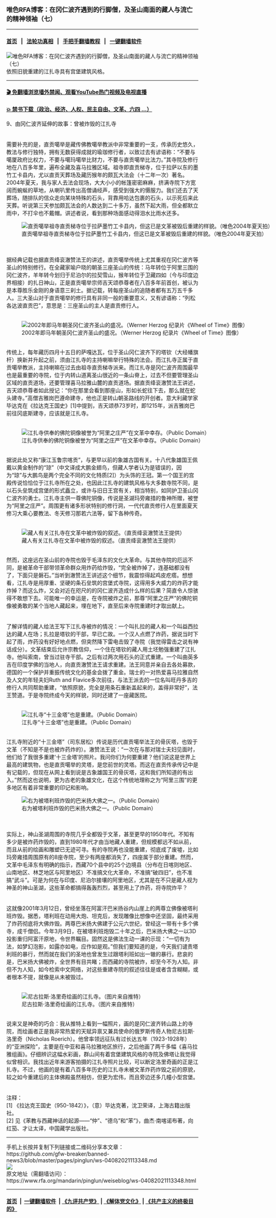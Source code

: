 ### 唯色RFA博客：在冈仁波齐遇到的行脚僧，及圣山南面的藏人与流亡的精神领袖（七）
------------------------

#### [首页](https://github.com/gfw-breaker/banned-news3/blob/master/README.md) &nbsp;&nbsp;|&nbsp;&nbsp; [法轮功真相](https://github.com/begood0513/basic/blob/master/README.md)  &nbsp;&nbsp;|&nbsp;&nbsp; [手把手翻墙教程](https://github.com/gfw-breaker/guides/wiki)  &nbsp;&nbsp;|&nbsp;&nbsp; [一键翻墙软件](https://github.com/gfw-breaker/nogfw/blob/master/README.md)  



<div id="headerimg">
 <img alt="唯色RFA博客：在冈仁波齐遇到的行脚僧，及圣山南面的藏人与流亡的精神领袖（七）" src="https://www.rfa.org/mandarin/pinglun/weiseblog/ws-04082021113348.html/@@images/ef10caf5-9cd4-424c-9ce9-70cf9bbc8678.jpeg" title="唯色RFA博客：在冈仁波齐遇到的行脚僧，及圣山南面的藏人与流亡的精神领袖（七）"/>
 <span class="lead_image_caption">
  依照旧貌重建的江扎寺具有宫堡建筑风格。
 </span>
 <!-- zoomattribute -->
</div>

<hr/>


#### [ 🎬  免翻墙浏览墙外禁闻、观看YouTube热门视频及电视直播](http://78.141.236.197/)

#### [ 💥  禁书下载（政治、经济、人权、民主自由、文革、六四 ...）](http://78.141.236.197:10000/bbooks/)

<div id="storytext">
 <p>
  9、由冈仁波齐延伸的故事：曾被炸毁的江扎寺
  <br/>
  <br/>
  <br/>
  需要补充的是，直贡噶举是藏传佛教噶举教派中非常重要的一支，传承历史悠久，教法与修行独特，拥有无数获得成就的瑜珈修行者，以致过去有谚语称：“不要与噶厦政府比权力，不要与噶玛噶举比财力，不要与直贡噶举比法力。”其寺院及修行地在八百多年里，遍布全藏及喜马拉雅区域。祖寺即直贡梯寺，位于拉萨以东的墨竹工卡县内，尤以直贡天葬场及藏历猴年的颇瓦大法会（十二年一次）著名。2004年夏天，我与家人去法会现场，大大小小的帐篷密密麻麻，挤满寺院下方宽阔而蜿蜒的草地，从喇叭里传出高僧诵经声，感受到强大的慑服力。我们还去了天葬场，随排队的信众走向某块特殊的石头，背靠用哈达包裹的石头，以示死后来此天葬。听说第三天参加颇瓦法会的人数达到二十多万，虽然下起大雨，但全都默立雨中，不打伞也不戴帽。讲述者说，看到那种场面感动得泪水比雨水还多。
  <br/>
  <figure class="image-richtext image-inline captioned" style="width:2048px;">
   <img alt="直贡噶举祖寺直贡梯寺位于拉萨墨竹工卡县内，但这已是文革被毁后重建的样貌。（唯色2004年夏天拍）" src="https://www.rfa.org/mandarin/pinglun/weiseblog/ws-04082021113348.html/7-002.jpg/@@images/b57f6acc-42a1-4e07-8c52-97a23319485d.jpeg" title="2"/>
   <figcaption class="image-caption">
    直贡噶举祖寺直贡梯寺位于拉萨墨竹工卡县内，但这已是文革被毁后重建的样貌。（唯色2004年夏天拍）
   </figcaption>
   <small>
   </small>
  </figure>
  <br/>
  <br/>
  据经典记载也据直贡绛衮澈赞法王的讲述，直贡噶举传统上尤其重视在冈仁波齐等圣山的特别修行。在全藏家喻户晓的朝圣三座圣山的传统：马年转位于阿里三围的冈仁波齐，羊年转今划归于尼泊尔的拉契雪山，猴年转位于卫藏四如（今与印度边界相接）的扎日神山，正是直贡噶举宗师吉天颂恭尊者在八百多年前首创，被认为是本尊胜乐金刚的身语意三刹土。据记载，转每座圣山的追随者都有五万五千多人。三大圣山对于直贡噶举的修行具有非同一般的重要意义，又有谚语称：“列松各达波直贡巴”，意思是：三座圣山的主人是直贡修行人。
  <br/>
  <br/>
  <figure class="image-richtext image-inline captioned" style="width:799px;">
   <img alt="2002年即马年朝圣冈仁波齐圣山的盛况。（Werner Herzog 纪录片《Wheel of Time》图像）" src="https://www.rfa.org/mandarin/pinglun/weiseblog/ws-04082021113348.html/7-003.jpg/@@images/369f7689-59c6-4ccc-82d0-2f237703f224.jpeg" title="3"/>
   <figcaption class="image-caption">
    2002年即马年朝圣冈仁波齐圣山的盛况。（Werner Herzog 纪录片《Wheel of Time》图像）
   </figcaption>
   <small>
   </small>
  </figure>
  <br/>
  传统上，每年藏历四月十五日的萨嘎达瓦，位于圣山冈仁波齐下的塔钦（大经幡旗杆）换新并升起之前，须由江扎寺的主持喇嘛举行特殊的法会。而江扎寺正属于直贡噶举教派，主持喇嘛在过去由祖寺直贡梯寺派来。而江扎寺是冈仁波齐周围最早也是最重要的寺院，位于内转山道离圣山很近的一条山脊上，过去不但要管理圣山区域的直贡道场，还要管理喜马拉雅山麓的直贡道场。据直贡绛衮澈赞法王讲述，吉天颂恭尊者如此授记：“你在那里会看到那座山，形如长蛇往下去，那么就在蛇头建寺。”高僧吉雅岗巴遵命建寺，他也正是转山朝圣路线的开创者。意大利藏学家毕达克在《拉达克王国史》[1]中提到，吉天颂恭73岁时，即1215年，派吉雅岗巴前往冈底斯建寺，应该就是江扎寺。
  <br/>
  <br/>
  <figure class="image-richtext image-inline captioned" style="width:1020px;">
   <img alt="江扎寺供奉的佛陀铜像被誉为“阿里之庄严”在文革中幸存。（Public Domain）" src="https://www.rfa.org/mandarin/pinglun/weiseblog/ws-04082021113348.html/7-004.jpg/@@images/55805c8b-d63d-4250-b353-c984f82769c4.jpeg" title="4"/>
   <figcaption class="image-caption">
    江扎寺供奉的佛陀铜像被誉为“阿里之庄严”在文革中幸存。（Public Domain）
   </figcaption>
   <small>
   </small>
  </figure>
  <br/>
  据说此处又称“康江玉鲁宗喀贡”，与更早以前的象雄古国有关。十八代象雄国王佩戴以黄金制作的“琼”（中文译成大鹏金翅鸟，但藏人学者认为是错误的，因为“琼”与大鹏鸟是两个完全不同的文化特质[2]）为头饰的王冠。第一个国王的宫殿传说恰恰位于江扎寺所在之处，也因此江扎寺的建筑风格与大多数寺院不同，是以石头垒筑成宫堡的形式矗立，或许与旧日王宫有关，相当特别，如同护卫圣山冈仁波齐的勇士。江扎寺主供一尊佛陀铜像，传说是圣湖玛旁雍措的鲁神所赠，被誉为“阿里之庄严”。周围更有诸多形状特别的修行洞，一代代直贡修行人在里面夏天修习大乘心要教法、冬天修习那若六法等，留下各种传奇。
  <br/>
  <br/>
  <figure class="image-richtext image-inline captioned" style="width:987px;">
   <img alt="藏人有关江扎寺在文革中被炸毁的叙述。（直贡绛衮澈赞法王提供）" src="https://www.rfa.org/mandarin/pinglun/weiseblog/ws-04082021113348.html/7-005.jpg/@@images/a3f38619-c757-4149-9ed5-ab6ee0497280.jpeg" title="5"/>
   <figcaption class="image-caption">
    藏人有关江扎寺在文革中被炸毁的叙述。（直贡绛衮澈赞法王提供）
   </figcaption>
   <small>
   </small>
  </figure>
  <br/>
  然而，这座远在圣山前的寺院也毁于毛泽东的文化大革命。与其他寺院的厄运不同，是被革命干部带领革命群众用炸药给炸毁，“完全被炸掉了，连基础都没有了，下面只是磐石。”当听到澈赞法王讲述这个细节，我震惊得起鸡皮疙瘩。想想看，江扎寺是用厚重、坚硬的条石垒筑的宫堡式寺院，这得用多大威力的炸药才能炸掉？而这么炸，又会对近在咫尺的的冈仁波齐造成什么样的后果？简直令人惊骇得不敢想下去。可能唯一的幸运是，在寺院被炸之前，那尊“阿里之庄严”的佛陀铜像被勇敢的某个当地人藏起来，埋在地下，直至后来寺院重建时才取出献上。
  <br/>
  <br/>
  <br/>
  了解详情的藏人给法王写下江扎寺被炸的情况：一个叫扎拉的藏人和一个叫益西拉达的藏人在场；扎拉是塔钦的干部，早已亡故。一个汉人点燃了炸药，据说当时下起了雨，炸药没有好好地点燃，但突然降下雷电击毁了寺院（我觉得雷击之说有神话成分）。文革结束后允许宗教信仰，一个住在塔钦的藏人用土坯勉强重建了江扎寺。他叫索南，曾当过驻寺干部。之后有过两次用石头的正式重建。一个叫曲英多吉在印度学佛的当地人，向直贡澈赞法王请求重建。法王同意并亲自去各处募款，德国的一个保护并重振传统文化的基金会拨了重金。瑞士的一对热爱喜马拉雅自然及人文的年轻夫妇Ruth and Flavice多次前往，与法王派去的一位名叫旺丹多吉的修行人共同帮助重建，“依照原貌，完全是用条石重新盖起来的，盖得非常好”，法王赞道。于是寺院终成今天的样貌，同时还建了一座藏医院。
  <br/>
  <br/>
  <figure class="image-richtext image-inline captioned" style="width:1080px;">
   <img alt="江扎寺“十三金塔”也是重建。（Public Domain）" src="https://www.rfa.org/mandarin/pinglun/weiseblog/ws-04082021113348.html/7-006.jpg/@@images/08a5b66a-2f72-4ef6-ba43-bd0de4bc4be7.jpeg" title="6"/>
   <figcaption class="image-caption">
    江扎寺“十三金塔”也是重建。（Public Domain）
   </figcaption>
   <small>
   </small>
  </figure>
  <br/>
  江扎寺附近的“十三金塔”（司东居松）传说是历代直贡噶举法王的骨灰塔，也毁于文革（不知是不是也被炸药炸的）。澈赞法王说：“一次在与那对瑞士夫妇见面时，他们给了我很多重建‘十三金塔’的照片。我问你们为何要重建？他们说这是世界上最高的建筑物，也是直贡噶举的灵塔，是您前世的灵塔。而这在直贡传承传记中是有记载的，但现在从网上看到说是古象雄国王的骨灰塔，这和我们所知道的有出入。”然而这也说明，更为古老的象雄文化，在这个传统地理称之为“阿里三围”的更多地区有着非常重要的印记和影响。
 </p>
 <p>
  <figure class="image-richtext image-inline captioned" style="width:903px;">
   <img alt="右为被塔利班炸毁的巴米扬大佛之一。（Public Domain）" src="https://www.rfa.org/mandarin/pinglun/weiseblog/ws-04082021113348.html/7-007.jpg/@@images/9801df8c-1e7e-459d-9ab2-5c7f709cc552.jpeg" title="7"/>
   <figcaption class="image-caption">
    右为被塔利班炸毁的巴米扬大佛之一。（Public Domain）
   </figcaption>
   <small>
   </small>
  </figure>
  <br/>
  <br/>
  实际上，神山圣湖周围的寺院几乎全都毁于文革，甚至更早的1950年代。不知有多少是被炸药炸毁的，直到1980年代才由当地藏人重建，但规模都远不如从前，而且从前的绘画和雕塑已无迹可寻。有的寺院再也没能重建，彻底成了废墟，比如玛旁雍措周围原有的8座寺院，至少有两座都消失了，四座属于部分重建。然而，文革中毛泽东有明确的指示，西藏70个县中的25个边境县（分布在日喀则地区、山南地区、林芝地区与阿里地区）不准搞文化大革命，不准搞“破四旧”，也不准搞“武斗”。可是为何在与印度、尼泊尔接壤的阿里地区，尤其是在不只是藏人视为神圣的神山圣湖，这些革命都搞得轰轰烈烈，甚至用上了炸药，将寺院炸平？
  <br/>
  <br/>
  <br/>
  这就像2001年3月12日，曾经坐落在阿富汗巴米扬谷内山崖上的两尊立佛像被塔利班炸毁。据悉，塔利班在动用大炮、坦克后，发现雕像比想像中还坚固，最终采用了炸药彻底将大佛炸毁。两尊巴米扬大佛建于公元六世纪，曾经这一带有十多个佛寺，成千僧侣。今年3月9日，在被塔利班炮毁二十年之后，巴米扬大佛之一以3D投影重归阿富汗原地，令世界瞩目。固然这是佛法生动一课的示现：“一切有为法，如梦幻泡影，如露亦如电，应作如是观。”但我们要知道的是，今天我们谴责塔利班的暴行，然而就在我们的圣地也曾发生过跟塔利班如出一辙的暴行。悲哀的是，巴米扬大佛被炸，全世界有目共睹；而西藏的寺院被炸，却至今不为人知。非但不为人知，如今检索中文网络，对这些重建寺院的叙述往往是或者含含糊糊，或者根本不提，就像是从未被毁过。
  <br/>
  <br/>
  <figure class="image-richtext image-inline captioned" style="width:750px;">
   <img alt="尼古拉斯·洛里奇绘画的江扎寺。（图片来自推特）" src="https://www.rfa.org/mandarin/pinglun/weiseblog/ws-04082021113348.html/7-008.jpg/@@images/0626dd68-411c-4f03-937b-88fe142a7679.jpeg" title="8"/>
   <figcaption class="image-caption">
    尼古拉斯·洛里奇绘画的江扎寺。（图片来自推特）
   </figcaption>
   <small>
   </small>
  </figure>
  <br/>
  说来又是神奇的巧合：我从推特上看到一幅照片，画的是冈仁波齐转山路上的寺院，而绘画者正是我非常热爱的天赋异禀又兼具使命的俄罗斯传奇人物尼古拉斯·洛里奇（Nicholas Roerich）。他曾率领远征队有过长达五年（1923-1928年）的“亚洲探险”，主要是在中亚和喜马拉雅地区旅行，之后他画了两千多幅《喜马拉雅组画》。仔细辨识这幅水彩画，群山间有着宫堡建筑风格的寺院及佛塔让我觉得似曾相识。我找出近年来游客拍摄的江扎寺照片比较，可以断定洛里奇画的正是江扎寺。不过，他画的是有着八百多年历史的江扎寺未被文革炸药炸毁之前的原貌，较之如今重建后的主体佛殿虽然相仿，但更为宏伟，而且旁边还多几幢小型宫堡。
  <br/>
  <br/>
  <br/>
  注释：
  <br/>
  [1] 《拉达克王国史（950-1842）》，（意）毕达克著，沈卫荣译，上海古籍出版社。
  <br/>
  [2] 见《苯教与西藏神话的起源——“仲”、“德乌”和“苯”》，曲杰·南喀诺布著，向红笳、才让太译，中国藏学出版社。
 </p>
 <p>
 </p>
</div>

<hr/>
手机上长按并复制下列链接或二维码分享本文章：<br/>
https://github.com/gfw-breaker/banned-news3/blob/master/pages/pinglun/ws-04082021113348.md <br/>
<a href='https://github.com/gfw-breaker/banned-news3/blob/master/pages/pinglun/ws-04082021113348.md'><img src='https://github.com/gfw-breaker/banned-news3/blob/master/pages/pinglun/ws-04082021113348.md.png'/></a> <br/>
原文地址（需翻墙访问）：https://www.rfa.org/mandarin/pinglun/weiseblog/ws-04082021113348.html


------------------------
#### [首页](https://github.com/gfw-breaker/banned-news3/blob/master/README.md) &nbsp;|&nbsp; [一键翻墙软件](https://github.com/gfw-breaker/nogfw/blob/master/README.md) &nbsp;| [《九评共产党》](https://github.com/gfw-breaker/9ping.md/blob/master/README.md#九评之一评共产党是什么) | [《解体党文化》](https://github.com/gfw-breaker/jtdwh.md/blob/master/README.md) | [《共产主义的终极目的》](https://github.com/gfw-breaker/gczydzjmd.md/blob/master/README.md)


<img src='http://gfw-breaker.win/banned-news3/pages/pinglun/ws-04082021113348.md' width='0px' height='0px'/>